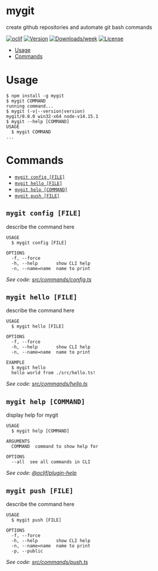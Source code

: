 # mygit

create github repositories and automate git bash commands

[![oclif](https://img.shields.io/badge/cli-oclif-brightgreen.svg)](https://oclif.io)
[![Version](https://img.shields.io/npm/v/mygit.svg)](https://npmjs.org/package/mygit)
[![Downloads/week](https://img.shields.io/npm/dw/mygit.svg)](https://npmjs.org/package/mygit)
[![License](https://img.shields.io/npm/l/mygit.svg)](https://github.com/QADA99/mygit/blob/master/package.json)

<!-- toc -->

- [Usage](#usage)
- [Commands](#commands)
<!-- tocstop -->

# Usage

<!-- usage -->

```sh-session
$ npm install -g mygit
$ mygit COMMAND
running command...
$ mygit (-v|--version|version)
mygit/0.0.0 win32-x64 node-v14.15.1
$ mygit --help [COMMAND]
USAGE
  $ mygit COMMAND
...
```

<!-- usagestop -->

# Commands

<!-- commands -->

- [`mygit config [FILE]`](#mygit-config-file)
- [`mygit hello [FILE]`](#mygit-hello-file)
- [`mygit help [COMMAND]`](#mygit-help-command)
- [`mygit push [FILE]`](#mygit-push-file)

## `mygit config [FILE]`

describe the command here

```
USAGE
  $ mygit config [FILE]

OPTIONS
  -f, --force
  -h, --help       show CLI help
  -n, --name=name  name to print
```

_See code: [src/commands/config.ts](https://github.com/QADA99/mygit/blob/v0.0.0/src/commands/config.ts)_

## `mygit hello [FILE]`

describe the command here

```
USAGE
  $ mygit hello [FILE]

OPTIONS
  -f, --force
  -h, --help       show CLI help
  -n, --name=name  name to print

EXAMPLE
  $ mygit hello
  hello world from ./src/hello.ts!
```

_See code: [src/commands/hello.ts](https://github.com/QADA99/mygit/blob/v0.0.0/src/commands/hello.ts)_

## `mygit help [COMMAND]`

display help for mygit

```
USAGE
  $ mygit help [COMMAND]

ARGUMENTS
  COMMAND  command to show help for

OPTIONS
  --all  see all commands in CLI
```

_See code: [@oclif/plugin-help](https://github.com/oclif/plugin-help/blob/v3.2.2/src/commands/help.ts)_

## `mygit push [FILE]`

describe the command here

```
USAGE
  $ mygit push [FILE]

OPTIONS
  -f, --force
  -h, --help       show CLI help
  -n, --name=name  name to print
  -p, --public
```

_See code: [src/commands/push.ts](https://github.com/QADA99/mygit/blob/v0.0.0/src/commands/push.ts)_

<!-- commandsstop -->
